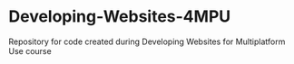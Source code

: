 # Developing-Websites-4MPU
Repository for code created during Developing Websites for Multiplatform Use course

